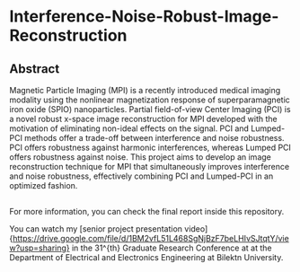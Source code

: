 # Interference-Noise-Robust-Image-Reconstruction

## Abstract 

Magnetic Particle Imaging (MPI) is a recently introduced medical imaging modality using the nonlinear magnetization response of superparamagnetic iron oxide (SPIO) nanoparticles. Partial field-of-view Center Imaging (PCI) is a novel robust x-space image 
reconstruction for MPI developed with the motivation of eliminating non-ideal effects on the signal. PCI and Lumped-PCI methods offer a trade-off between interference and noise robustness. PCI offers robustness against harmonic interferences, whereas Lumped PCI offers  robustness against noise. This project aims to develop an image reconstruction technique for 
MPI that simultaneously improves interference and noise robustness, effectively combining PCI and Lumped-PCI in an optimized fashion.

## 

For more information, you can check the final report inside this repository.

You can watch my [senior project presentation video]{https://drive.google.com/file/d/1BM2vfL51L468SgNjBzF7beLHIvSJtqtY/view?usp=sharing} in the 31^{th} Graduate Research Conference at at the Department of Electrical and Electronics Engineering at Bilektn University. 
